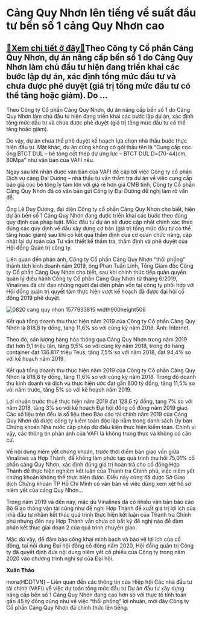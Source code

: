Cảng Quy Nhơn lên tiếng về suất đầu tư bến số 1 cảng Quy Nhơn cao
=================================================================

[:gift:Xem chi tiết ở đây:gift:](https://hddtvn.com/cang-quy-nhon-len-tieng-ve-suat-dau-tu-ben-so-1-cang-quy-nhon-cao/)Theo Công ty Cổ phần Cảng Quy Nhơn, dự án nâng cấp bến số 1 do Cảng Quy Nhơn làm chủ đầu tư hiện đang triển khai các bước lập dự án, xác định tổng mức đầu tư và chưa được phê duyệt (giá trị tổng mức đầu tư có thể tăng hoặc giảm). Do …
------------------------------------------------------------------------------------------------------------------------------------------------------------------------------------------------------------------------------------------


Theo Công ty Cổ phần Cảng Quy Nhơn, dự án nâng cấp bến số 1 do Cảng Quy Nhơn làm chủ đầu tư hiện đang triển khai các bước lập dự án, xác định tổng mức đầu tư và chưa được phê duyệt (giá trị tổng mức đầu tư có thể tăng hoặc giảm).


Do vậy, dự án chưa thể phê duyệt kế hoạch lựa chọn nhà thầu bước thực hiện đầu tư. Mặt khác, dự án cũng không có gói thầu tên là “Cung cấp cọc ống BTCT DƯL – bê tông cốt thép dự ứng lực – BTCT DƯL D=(70-44)cm, 80Mpa” như văn bản của VAFI nêu.


Ngay sau khi nhận được văn bản của VAFI đề cập tới việc Công ty cổ phần Dịch vụ cảng Đại Dương – nhà thầu tư vấn thẩm tra dự án về việc cung cấp báo giá cọc bê tông ly tâm lớn với giá rẻ hơn giá CMB tính, Công ty Cổ phần Cảng Quy Nhơn đã có văn bản gửi Công ty Đại Dương đề nghị làm rõ vấn đề.


Ông Lê Duy Dương, đại diện Công ty cổ phần Cảng Quy Nhơn cho biết, hiện dự án bến số 1 Cảng Quy Nhơn đang được triển khai các bước theo đúng quy định của pháp luật. Mức đầu tư dự án sẽ được cập nhật chính xác theo đúng các quy định về đầu xây dựng cơ bản (giá trị tổng mức đầu tư có thể tăng hoặc giảm) sau khi có kết quả thẩm định của cơ quan chức năng, cập nhật lại dự toán của Tư vấn thiết kế thẩm tra, thẩm định và phê duyệt của Hội đồng Quản trị công ty.


Liên quan đến phản ánh, Công ty Cổ phần Cảng Quy Nhơn “thổi phồng” thành tích kinh doanh năm 2019, ông Phan Tuấn Linh, Tổng Giám đốc Công ty Cổ phần Cảng Quy Nhơn cho biết, sau khi chính thức tiếp quản quyền quản lý điều hành Công ty Cổ phần Cảng Quy Nhơn từ tháng 6/2019, Vinalines đã chỉ đạo những người đại diện phần vốn tại công ty phối hợp với Hội đồng quản trị quyết tâm thực hiện vượt kế hoạch đã được đại hội cổ đông 2019 phê duyệt.





![0820 cang quy nhon 1577933815 width900height506](https://haiquanonline.com.vn/stores/news_dataimages/thaodx/072020/25/13/in_article/0820_cang-quy-nhon-1577933815-width900height506.jpg?rt=20200725150140 "Cảng Quy Nhơn lên tiếng về suất đầu tư bến số 1 cảng Quy Nhơn cao")


Kết quả tổng doanh thu thực hiện năm 2019 của Công ty Cổ phần Cảng Quy Nhơn là 818,8 tỷ đồng, tăng 11,6% so với cùng kỳ năm 2018. Ảnh: Internet.



Theo đó, sản lượng hàng hóa thông qua Cảng Quy Nhơn trong năm 2019 đạt hơn 9,1 triệu tấn, tăng 9,5% so với cùng kỳ năm 2018, trong đó hàng container đạt 136.817 triệu Teus, tăng 7,5% so với năm 2018, đạt 94,4% so với kế hoạch năm 2019.


Kết quả tổng doanh thu thực hiện năm 2019 của Công ty Cổ phần Cảng Quy Nhơn là 818,8 tỷ đồng, tăng 11,6% so với cùng kỳ năm 2018. Trong đó doanh thu kinh doanh và dịch vụ thực hiện ước đạt gần 800 tỷ đồng, tăng 11,5% so vói năm trước, tăng 5% so với kế hoạch năm 2019.


Lợi nhuận trước thuế thực hiện năm 2019 đạt 128,6 tỷ đồng, tang 7% so với năm 2018, tăng 3% so với kế hoạch Đại hội đồng cổ đông năm 2019 giao. Các số liệu trên đều là số liệu theo Báo cáo tài chính năm 2019 của Cảng Quy Nhơn đã được công ty kiểm toán độc lập nằm trong danh sách Ủy ban Chứng khoán Nhà nước cấp phép đủ điều kiện thực hiện kiểm toán. Chính vì vậy, các thông tin phản ánh của VAFI là không trung thực và không có căn cứ.


Về nội dung niêm yết chứng khoán, trước thời điểm bàn giao vốn giữa Vinalines và Hợp Thành, để không làm phức tạp quá trình thu hồi 75,01% cổ phần cảng Quy Nhơn, xác định đúng giá trị hoàn trả cho cổ đông Hợp Thành để thực hiện nghiêm kết luận của Thanh tra Chính phủ, việc niêm yết chứng khoán không thể thực hiện được. Điều này cũng đã được Sở Giao dịch Chứng khoán TP Hồ Chí Minh có văn bản về việc dừng xem xét hồ sơ niêm yết của cảng Quy Nhơn…


Trong năm 2019 và đến nay, mặc dù Vinalines đã có nhiều văn bản báo cáo Bộ Giao thông vận tải cũng như đề nghị Hợp Thành đề xuất giá trị lợi ích của nhà đầu tư nhằm kết thúc quá trình thực hiện kết luận của Thanh tra Chính phủ nhưng đến nay Hợp Thành vẫn chưa có bất kỳ đề nghị nào để đàm phán kết thúc giai đoạn 2 của quá trình chuyển giao.


Mặc dù vậy, để đảm bảo công khai minh bạch và bảo vệ lợi ích của cổ đông, tại nội dung Đại hội đồng cổ đông năm 2020, Hội đồng quản trị Công ty đã quyết định đưa nội dung niêm yết cổ phiếu của Công ty trong năm 2020 vào chương trình nghị sự của Đại hội.




**Xuân Thảo**



more(HDDTVN) – Liên quan đến các thông tin của Hiệp hội Các nhà đầu tư tài chính (VAFI) về việc dự toán tổng mức đầu tư Dự án đầu tư xây dựng nâng cấp bến số 1 Cảng Quy Nhơn đang cao hơn so với thực tế tính toán gần 45 tỷ đồng cũng như về việc “thổi phồng” lợi nhuận, mới đây Công ty Cổ phần Cảng Quy Nhơn đã chính thức lên tiếng.

